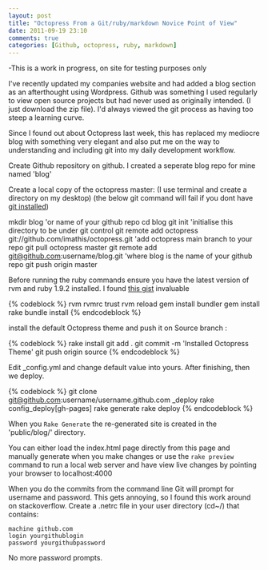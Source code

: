 ```yaml
---
layout: post
title: "Octopress From a Git/ruby/markdown Novice Point of View"
date: 2011-09-19 23:10
comments: true
categories: [Github, octopress, ruby, markdown]
---
```


-This is a work in progress, on site for testing purposes only

I've recently updated my companies website and had added a blog section as an afterthought using Wordpress. Github was something I used 
regularly to view open source projects but had never used as originally intended. (I just download the zip file). I'd always viewed the 
git process as having too steep a learning curve.

Since I found out about Octopress last week, this has replaced my mediocre blog with something very elegant and also put me on the way to 
understanding and including git into my daily development workflow.

Create Github repository on github. I created a seperate blog repo for mine named 'blog'

Create a local copy of the octopress master: (I use terminal and create a directory on my desktop)
(the below git command will fail if you dont have [git installed](http://git-scm.com/))

mkdir blog 'or name of your github repo
cd blog
git init 'initialise this directory to be under git control
git remote add octopress git://github.com/imathis/octopress.git 'add octopress main branch to your repo 
git pull octopress master 
git remote add git@github.com:username/blog.git 'where blog is the name of your github repo
git push origin master


Before running the ruby commands ensure you have the latest version of rvm and ruby 1.9.2 installed. I found [this gist](https://gist.github.com/1159539) invaluable

{% codeblock %}
rvm rvmrc trust
rvm reload
gem install bundler
gem install rake
bundle install 
{% endcodeblock %}

install the default Octopress theme and push it on Source branch :

{% codeblock %}
rake install
git add .
git commit -m 'Installed Octopress Theme'
git push origin source
{% endcodeblock %}

Edit _config.yml and change default value into yours. After finishing, then we deploy.

{% codeblock %}
git clone git@github.com:username/username.github.com _deploy
rake config_deploy[gh-pages]
rake generate
rake deploy
{% endcodeblock %}


When you ```Rake Generate```
the re-generated site is created in the 'public/blog/' directory.

You can either load the index.html page directly from this page and manually generate when you make changes or use the
```rake preview``` command to run a local web server and have view live changes by pointing your browser to localhost:4000



When you do the commits from the command line Git will prompt for username and password. This gets annoying, so I found this work around on 
stackoverflow. Create a .netrc file in your user directory (cd~/) that contains:

`machine github.com`  
`login yourgithublogin`    
`password yourgithubpassword`    

No more password prompts.
